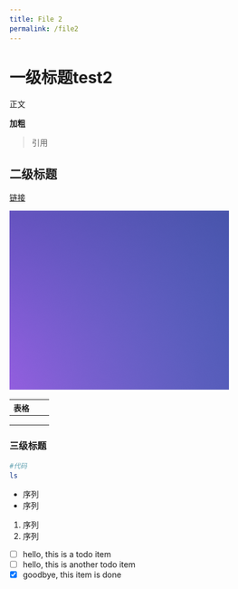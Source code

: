 ```yaml
---
title: File 2
permalink: /file2
---
```


<!-- Your site content here -->
# 一级标题test2

正文

**加粗**

> 引用



## 二级标题



[链接](https://github.com/liliang9693/docstest)



![image-20230313104926741](index.assets/image-20230313104926741.png)

| 表格 |      |      |
| ---- | ---- | ---- |
|      |      |      |
|      |      |      |
|      |      |      |



### 三级标题

```bash
#代码
ls
```

- 序列
- 序列



1. 序列
2. 序列

- [ ] hello, this is a todo item
- [ ] hello, this is another todo item
- [x] goodbye, this item is done
